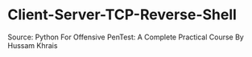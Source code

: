 # Client-Server-TCP-Reverse-Shell

Source: Python For Offensive PenTest: A Complete Practical Course By Hussam Khrais
